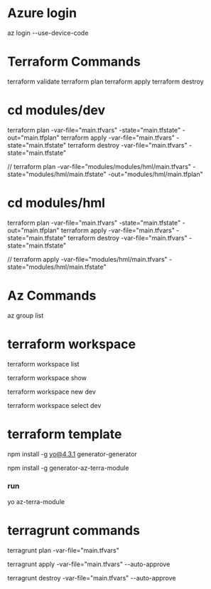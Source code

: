 # Azure login

az login --use-device-code

# Terraform Commands

terraform validate
terraform plan
terraform apply
terraform destroy

# cd modules/dev

terraform plan -var-file="main.tfvars" -state="main.tfstate" -out="main.tfplan"
terraform apply -var-file="main.tfvars" -state="main.tfstate"
terraform destroy -var-file="main.tfvars" -state="main.tfstate"

// terraform plan -var-file="modules/modules/hml/main.tfvars" -state="modules/hml/main.tfstate" -out="modules/hml/main.tfplan"

# cd modules/hml

terraform plan -var-file="main.tfvars" -state="main.tfstate" -out="main.tfplan"
terraform apply -var-file="main.tfvars" -state="main.tfstate"
terraform destroy -var-file="main.tfvars" -state="main.tfstate"

// terraform apply -var-file="modules/hml/main.tfvars" -state="modules/hml/main.tfstate"

# Az Commands

az group list

# terraform workspace

terraform workspace list

terraform workspace show

terraform workspace new dev

terraform workspace select dev

# terraform template

npm install -g yo@4.3.1 generator-generator

npm install -g generator-az-terra-module

### run

yo az-terra-module

# terragrunt commands

terragrunt plan -var-file="main.tfvars"

terragrunt apply -var-file="main.tfvars" --auto-approve

terragrunt destroy -var-file="main.tfvars" --auto-approve
